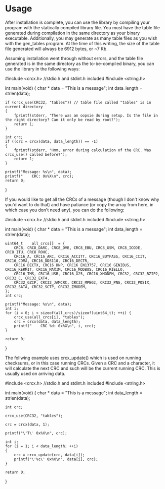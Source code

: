 # Usage

After installation is complete, you can use the library by compiling your program with the statically compiled library file. You must have the table file 
generated during compilation in the same directory as your binary executable. Additionally, you may generate as many table files as you wish with the 
gen_tables program. At the time of this writing, the size of the table file generated will always be 6912 bytes, or ~7 Kb.

Assuming installation went through without errors, and the table file generated is in the same directory as the to-be-compiled binary, you can use the library 
in the following ways:

#include <crcx.h>       //stdio.h and stdint.h included
#include <string.h>

int
main(void)
{
    char *  data        = "This is a message";
    int     data_length = strlen(data);

    if (crcx_use(CRC32, "tables")) // table file called "tables" is in current directory
    {
        fprintf(stderr, "There was an oopsie during setup. Is the file in the right directory? Can it only be read by root?");
        return 1;
    }

    int crc;
    if ((crc = crcx(data, data_length)) == -1)
    {
        fprintf(stderr, "Hmm, error during calculation of the CRC. Was crcx_use() called before?");
        return 1;
    }

    printf("Message: %s\n", data);
    printf("    CRC: 0x%X\n", crc);
    return 0;
}

If you would like to get all the CRCs of a message (though I don't know why you'd want to do that) and have patiance (or copy the array from here, in which case 
you don't need any), you can do the following:

#include <crcx.h>       //stdio.h and stdint.h included
#include <string.h>

int
main(void)
{
    char *      data        = "This is a message";
    int         data_length = strlen(data);

    uint64_t    all_crcs[]  = {
        CRC8, CRC8_DARC, CRC8_DVB, CRC8_EBU, CRC8_GSM, CRC8_ICODE, CRC8_ITU, CRC8_ROHC,     
        CRC16_A, CRC16_ARC, CRC16_ACCITT, CRC16_BUYPASS, CRC16_CCIT, CRC16_CDMA, CRC16_DDS110, CRC16_DECTR,   
        CRC16_DECTX, CRC16_DNP, CRC16_EN13757, CRC16_GENIBUS, CRC16_KERMIT, CRC16_MAXIM, CRC16_MODBUS, CRC16_RIELLO,  
        CRC16_TMS, CRC16_USB, CRC16_X25, CRC16_XMODEM, CRC32, CRC32_BZIP2, CRC32_C, CRC32_EXT4,    
        CRC32_GZIP, CRC32_JAMCRC, CRC32_MPEG2, CRC32_PNG, CRC32_POSIX, CRC32_SATA, CRC32_SCTP, CRC32_ZMODEM,
    };
    int crc;

    printf("Message: %s\n", data);
    int i;
    for (i = 0; i < sizeof(all_crcs)/sizeof(uint64_t); ++i) {
        crcx_use(all_crcs[i], "tables");
        crc = crcx(data, data_length);
        printf("    CRC %d: 0x%X\n", i, crc);
    }
    
    return 0;
}

The follwing example uses crcx_update() which is used on running checksums, or in this case running CRCs. Given a CRC and a character, it will calculate the next 
CRC and such will be the current running CRC. This is usually used on arriving data.

#include <crcx.h>       //stdio.h and stdint.h included
#include <string.h>

int
main(void)
{
    char *      data        = "This is a message";
    int         data_length = strlen(data);

    int crc;

    crcx_use(CRC32, "tables");

    crc = crcx(data, 1);

    printf("\'T\' 0x%X\n", crc);

    int i;
    for (i = 1; i < data_length; ++i)
    {
        crc = crcx_update(crc, data[i]);
        printf("\'%c\' 0x%X\n", data[i], crc);
    }

    return 0;
}